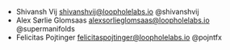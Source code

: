 - Shivansh Vij <shivanshvij@loopholelabs.io> @shivanshvij
- Alex Sørlie Glomsaas <alexsorlieglomsaas@loopholelabs.io> @supermanifolds
- Felicitas Pojtinger <felicitaspojtinger@loopholelabs.io> @pojntfx

